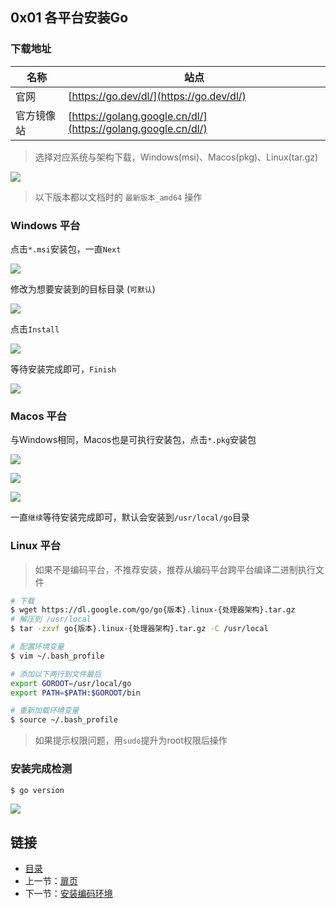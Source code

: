 ## 0x01 各平台安装Go

### 下载地址

| 名称    | 站点                                                           |
|-------|--------------------------------------------------------------|
| 官网    | [https://go.dev/dl/](https://go.dev/dl/)                     |
| 官方镜像站 | [https://golang.google.cn/dl/](https://golang.google.cn/dl/) |

> 选择对应系统与架构下载，Windows(msi)、Macos(pkg)、Linux(tar.gz)

![](../../../static/day000/0x01_1.png)

> 以下版本都以文档时的 `最新版本_amd64` 操作

### Windows 平台

点击`*.msi`安装包，一直`Next`

![](../../../static/day000/0x01_2.png)

修改为想要安装到的目标目录 (`可默认`)

![](../../../static/day000/0x01_3.png)

点击`Install`

![](../../../static/day000/0x01_4.png)

等待安装完成即可，`Finish`

![](../../../static/day000/0x01_5.png)


### Macos 平台

与Windows相同，Macos也是可执行安装包，点击`*.pkg`安装包  

![](../../../static/day000/0x01_7.jpg)

![](../../../static/day000/0x01_8.jpg)

![](../../../static/day000/0x01_9.jpg)

一直`继续`等待安装完成即可，默认会安装到`/usr/local/go`目录


### Linux 平台

> 如果不是编码平台，不推荐安装，推荐从编码平台跨平台编译二进制执行文件

```bash
# 下载
$ wget https://dl.google.com/go/go{版本}.linux-{处理器架构}.tar.gz
# 解压到 /usr/local
$ tar -zxvf go{版本}.linux-{处理器架构}.tar.gz -C /usr/local
```

```bash
# 配置环境变量
$ vim ~/.bash_profile

# 添加以下两行到文件最后
export GOROOT=/usr/local/go
export PATH=$PATH:$GOROOT/bin

# 重新加载环境变量
$ source ~/.bash_profile
```

> 如果提示权限问题，用`sudo`提升为root权限后操作  



### 安装完成检测

```bash
$ go version
```

![](../../../static/day000/0x01_6.png)


## 链接

- [目录](../../../README.md)
- 上一节：[扉页](../0x00%20扉页/)
- 下一节：[安装编码环境](../0x02%20安装编码环境/)




